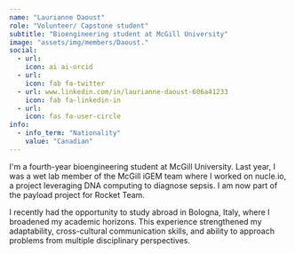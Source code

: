 ```yaml
---
name: "Laurianne Daoust"
role: "Volunteer/ Capstone student"
subtitle: "Bioengineering student at McGill University"
image: "assets/img/members/Daoust."
social:
  - url: 
    icon: ai ai-orcid
  - url: 
    icon: fab fa-twitter
  - url: www.linkedin.com/in/laurianne-daoust-606a41233
    icon: fab fa-linkedin-in
  - url: 
    icon: fas fa-user-circle
info:
  - info_term: "Nationality"
    value: "Canadian"
---
```

I'm a fourth-year bioengineering student at McGill University. Last year, I was a wet lab member of the McGill iGEM team where I worked on nucle.io, a project leveraging DNA computing to diagnose sepsis. I am now part of the payload project for Rocket Team.

I recently had the opportunity to study abroad in Bologna, Italy, where I broadened my academic horizons. This experience strengthened my adaptability, cross-cultural communication skills, and ability to approach problems from multiple disciplinary perspectives.